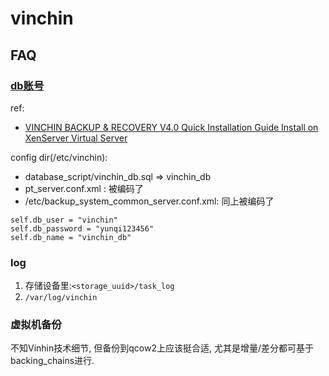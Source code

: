 # vinchin

## FAQ
### [db账号](https://github.com/Chocapikk/CVE-2024-22899-to-22903-ExploitChain/blob/main/exploit.py)
ref:
- [VINCHIN BACKUP & RECOVERY V4.0 Quick Installation Guide Install on XenServer Virtual Server](https://www.vinchin.com/en/res/pdf/Quick_Installation_Guide_for_Citrix_XenServer%20_Vinchin_Backup_&_Recovery_v4.0.pdf)

config dir(/etc/vinchin):
- database_script/vinchin_db.sql => vinchin_db
- pt_server.conf.xml : 被编码了
- /etc/backup_system_common_server.conf.xml: 同上被编码了


```
self.db_user = "vinchin"
self.db_password = "yunqi123456"
self.db_name = "vinchin_db"
```

### log
1. 存储设备里:`<storage_uuid>/task_log`
1. `/var/log/vinchin`

### 虚拟机备份
不知Vinhin技术细节, 但备份到qcow2上应该挺合适, 尤其是增量/差分都可基于backing_chains进行.